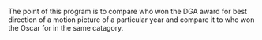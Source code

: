 The point of this program is to compare who won the DGA award for best direction of a motion picture of a particular year and compare it to who won the Oscar for in the same catagory.
